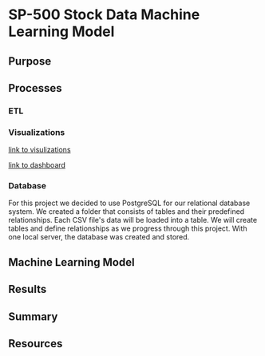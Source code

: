 # SP-500 Stock Data Machine Learning Model

## Purpose

## Processes 

### ETL

### Visualizations

[link to visulizations](https://public.tableau.com/app/profile/zixuan.xu)

[link to dashboard](https://public.tableau.com/views/Dashboard_16747067831160/Dashboard1?:language=en-GB&publish=yes&:display_count=n&:origin=viz_share_link)

### Database

For this project we decided to use PostgreSQL for our relational database system. We created a folder that consists of tables and their predefined relationships. Each CSV file's data will be loaded into a table. We will create tables and define relationships as we progress through this project. With one local server, the database was created and stored.

## Machine Learning Model

## Results

## Summary

## Resources
